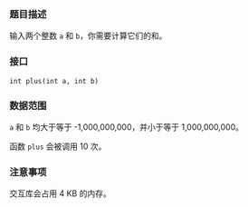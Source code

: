 ### 题目描述

输入两个整数 `a` 和 `b`，你需要计算它们的和。

### 接口

`int plus(int a, int b)`

### 数据范围

`a` 和 `b` 均大于等于 -1,000,000,000，并小于等于 1,000,000,000。

函数 `plus` 会被调用 10 次。

### 注意事项

交互库会占用 4 KB 的内存。
